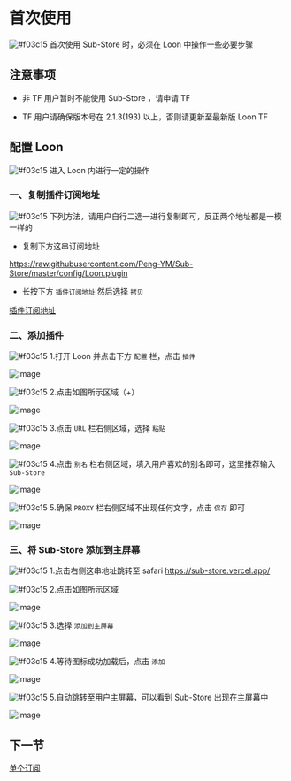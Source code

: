 # 首次使用

![#f03c15](https://placehold.it/15/f03c15/000000?text=+) 首次使用 Sub-Store 时，必须在 Loon 中操作一些必要步骤

## 注意事项

- 非 TF 用户暂时不能使用 Sub-Store ，请申请 TF

- TF 用户请确保版本号在 2.1.3(193) 以上，否则请更新至最新版 Loon TF

## 配置 Loon

![#f03c15](https://placehold.it/15/f03c15/000000?text=+) 进入 Loon 内进行一定的操作

### 一、复制插件订阅地址

![#f03c15](https://placehold.it/15/f03c15/000000?text=+) 下列方法，请用户自行二选一进行复制即可，反正两个地址都是一模一样的

- 复制下方这串订阅地址

https://raw.githubusercontent.com/Peng-YM/Sub-Store/master/config/Loon.plugin

- 长按下方 `插件订阅地址` 然后选择 `拷贝`

[插件订阅地址](https://raw.githubusercontent.com/Peng-YM/Sub-Store/master/config/Loon.plugin) 

### 二、添加插件

![#f03c15](https://placehold.it/15/f03c15/000000?text=+) 1.打开 Loon 并点击下方 `配置` 栏，点击 `插件`

![image](https://raw.githubusercontent.com/chiupam/tutorial-image/master/Sub-Store/Configuration_1.jpg)

![#f03c15](https://placehold.it/15/f03c15/000000?text=+) 2.点击如图所示区域（+）

![image](https://raw.githubusercontent.com/chiupam/tutorial-image/master/Sub-Store/Configuration_2.jpg)

![#f03c15](https://placehold.it/15/f03c15/000000?text=+) 3.点击 `URL` 栏右侧区域，选择 `粘贴`

![image](https://raw.githubusercontent.com/chiupam/tutorial-image/master/Sub-Store/Configuration_3.jpg)

![#f03c15](https://placehold.it/15/f03c15/000000?text=+) 4.点击 `别名` 栏右侧区域，填入用户喜欢的别名即可，这里推荐输入 `Sub-Store`

![image](https://raw.githubusercontent.com/chiupam/tutorial-image/master/Sub-Store/Configuration_4.jpg)

![#f03c15](https://placehold.it/15/f03c15/000000?text=+) 5.确保 `PROXY` 栏右侧区域不出现任何文字，点击 `保存` 即可

![image](https://raw.githubusercontent.com/chiupam/tutorial-image/master/Sub-Store/Configuration_5.jpg)

### 三、将 Sub-Store 添加到主屏幕

![#f03c15](https://placehold.it/15/f03c15/000000?text=+) 1.点击右侧这串地址跳转至 safari https://sub-store.vercel.app/

![#f03c15](https://placehold.it/15/f03c15/000000?text=+) 2.点击如图所示区域

![image](https://raw.githubusercontent.com/chiupam/tutorial-image/master/Sub-Store/Configuration_6.jpg)

![#f03c15](https://placehold.it/15/f03c15/000000?text=+) 3.选择 `添加到主屏幕`

![image](https://raw.githubusercontent.com/chiupam/tutorial-image/master/Sub-Store/Configuration_7.jpg)

![#f03c15](https://placehold.it/15/f03c15/000000?text=+) 4.等待图标成功加载后，点击 `添加`

![image](https://raw.githubusercontent.com/chiupam/tutorial-image/master/Sub-Store/Configuration_8.jpg)

![#f03c15](https://placehold.it/15/f03c15/000000?text=+) 5.自动跳转至用户主屏幕，可以看到 Sub-Store 出现在主屏幕中

![image](https://raw.githubusercontent.com/chiupam/tutorial-image/master/Sub-Store/Configuration_9.jpg)

## 下一节

[单个订阅](https://github.com/chiupam/tutorial/blob/master/Sub-Store/Single_subscription.md)
